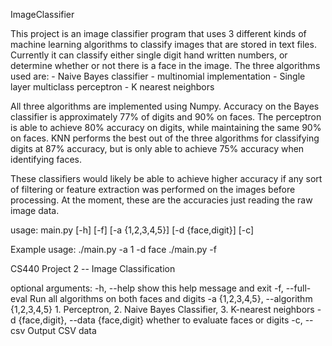 ImageClassifier

This project is an image classifier program that uses 3 different kinds of machine learning algorithms to classify
images that are stored in text files. Currently it can classify either single digit hand written numbers, or determine
whether or not there is a face in the image. The three algorithms used are:
    - Naive Bayes classifier - multinomial implementation
    - Single layer multiclass perceptron
    - K nearest neighbors

All three algorithms are implemented using Numpy. Accuracy on the Bayes classifier is approximately 77% of digits and
90% on faces. The perceptron is able to achieve 80% accuracy on digits, while maintaining the same 90% on faces.
KNN performs the best out of the three algorithms for classifying digits at 87% accuracy, but is only able to achieve
75% accuracy when identifying faces.

These classifiers would likely be able to achieve higher accuracy if any sort of filtering or feature extraction
was performed on the images before processing. At the moment, these are the accuracies just reading the raw image data.

usage: main.py [-h] [-f] [-a {1,2,3,4,5}] [-d {face,digit}] [-c]

Example usage: ./main.py -a 1 -d face
               ./main.py -f

CS440 Project 2 -- Image Classification

optional arguments:
  -h, --help            show this help message and exit
  -f, --full-eval       Run all algorithms on both faces and digits
  -a {1,2,3,4,5}, --algorithm {1,2,3,4,5}
                        1. Perceptron, 2. Naive Bayes Classifier, 3. K-nearest neighbors
  -d {face,digit}, --data {face,digit}
                        whether to evaluate faces or digits
  -c, --csv             Output CSV data

